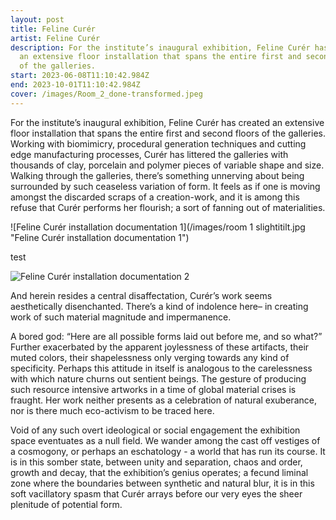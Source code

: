 ```yaml
---
layout: post
title: Feline Curér
artist: Feline Curér
description: For the institute’s inaugural exhibition, Feline Curér has created
  an extensive floor installation that spans the entire first and second floors
  of the galleries.
start: 2023-06-08T11:10:42.984Z
end: 2023-10-01T11:10:42.984Z
cover: /images/Room_2_done-transformed.jpeg
---
```

For the institute’s inaugural exhibition,
Feline Curér has created an extensive floor
installation that spans the entire first and second floors of the galleries.
Working with biomimicry, procedural
generation techniques and cutting edge manufacturing processes, Curér has littered the galleries with thousands of clay, porcelain and polymer pieces of variable shape and size.
Walking through the galleries, there’s something unnerving about being surrounded by such ceaseless variation of form. It feels as if one is moving amongst the discarded scraps of a creation-work, and it is among this refuse that Curér performs her flourish; a sort of fanning out of materialities.

![Feline Curér installation documentation 1](/images/room 1 slightitilt.jpg "Feline Curér installation documentation 1")

t﻿est

![Feline Curér installation documentation 2](/images/closeup3.jpg "Feline Curér installation documentation 2")

And herein resides a central disaffectation, Curér’s work seems aesthetically disenchanted. There’s a kind of indolence here– in creating work of such material magnitude and impermanence.

A bored god: “Here are all possible forms laid out before me, and so what?” Further exacerbated by the apparent joylessness of these artifacts, their muted colors, their shapelessness only verging towards any kind of specificity.
Perhaps this attitude in itself is analogous to the carelessness with which nature churns out sentient beings. The gesture of producing such resource intensive artworks in a time of global material crises is fraught. Her work neither presents as a celebration of natural exuberance, nor is there much eco-activism to be traced here.

Void of any such overt ideological or social engagement the exhibition space eventuates as a null field.
We wander among the cast off vestiges of a cosmogony, or perhaps an eschatology - a world that has run its course.
It is in this somber state, between unity and separation, chaos and order, growth and decay, that the exhibition’s genius operates; a fecund liminal zone where the boundaries between synthetic and natural blur, it is in this soft vacillatory spasm that Curér arrays before our very eyes the sheer plenitude of potential form.